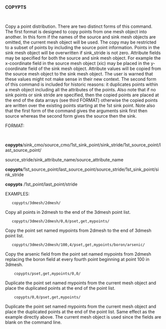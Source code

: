 **COPYPTS**

  

  Copy a point distribution. There are two distinct forms of this
  command. The first format is designed to copy points from one mesh
  object into another. In this form if the names of the source and
  sink mesh objects are omitted, the current mesh object will be used.
  The copy may be restricted to a subset of points by including the
  source point information. Points in the sink mesh object will be
  overwritten if sink\_stride is not zero. Attribute fields may be
  specified for both the source and sink mesh object. For example the
  x-coordinate field in the source mesh object (xic) may be placed in
  the y-coordinate field of the sink mesh object. Attribute values
  will be copied from the source mesh object to the sink mesh object.
  The user is warned that these values might not make sense in their
  new context.
  The second form of this command is included for historic reasons: it
  duplicates points within a mesh object including all the attributes
  of the points. Also note that if no sink points or sink stride are
  specified, then the copied points are placed at the end of the data
  arrays (see third FORMAT) otherwise the copied points are written
  over the existing points starting at the 1st sink point. Note also
  that the first form of the command gives the arguments sink first
  then source whereas the second form gives the source then the sink.

 FORMAT:

  

  **copypts**/sink\_cmo/source\_cmo/1st\_sink\_point/sink\_stride/1st\_source\_point/last\_source\_point/

  source\_stride/sink\_attribute\_name/source\_attribute\_name

  **copypts**/1st\_source\_point/last\_source\_point/source\_stride/1st\_sink\_point/sink\_stride

  **copypts** /1st\_point/last\_point/stride

 EXAMPLES:
 
       copypts/3dmesh/2dmesh/
       
  Copy all points in 2dmesh to the end of the 3dmesh point list.
  
       copypts/3dmesh/2dmesh/0,0/pset,get,mypoints/
       
  Copy the point set named mypoints from 2dmesh to the end of
  3dmesh point list.
  
       copypts/3dmesh/2dmesh/100,4/pset,get,mypoints/boron/arsenic/
  
  Copy the arsenic field from the point set named mypoints
  from 2dmesh replacing the boron field at every fourth point
  beginning at point 100 in 3dmesh. 
  
        copypts/pset,get,mypoints/0,0/
        
  Duplicate the point set named mypoints from the current mesh
  object and place the duplicated points at the end of the point
  list.
  
        copypts/0,0/pset,get,mypoints/
        
  Duplicate the point set named mypoints from the current mesh object
  and place the duplicated points at the end of the point list. Same
  effect as the example directly above. The current mesh object is
  used since the fields are blank on the command line.

